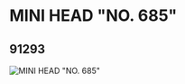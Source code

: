 # MINI HEAD  "NO. 685"
## 91293
![MINI HEAD  "NO. 685"](https://lc-www-live-s.legocdn.com/media/bricks/5/2/4586868.jpg)